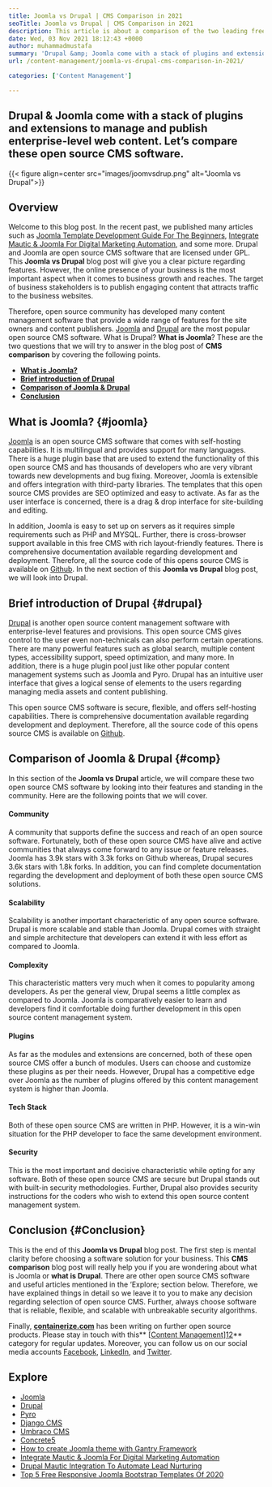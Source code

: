 ```yaml
---
title: Joomla vs Drupal | CMS Comparison in 2021
seoTitle: Joomla vs Drupal | CMS Comparison in 2021
description: This article is about a comparison of the two leading free CMS software Joomla vs Drupal. Both software are self-hosted and come with a wide range of plugins.
date: Wed, 03 Nov 2021 18:12:43 +0000
author: muhammadmustafa
summary: 'Drupal &amp; Joomla come with a stack of plugins and extensions to manage and publish enterprise-level web content. Let’s compare these open source CMS software.'
url: /content-management/joomla-vs-drupal-cms-comparison-in-2021/

categories: ['Content Management']

---
```

## Drupal & Joomla come with a stack of plugins and extensions to manage and publish enterprise-level web content. Let’s compare these open source CMS software.

{{< figure align=center src="images/joomvsdrup.png" alt="Joomla vs Drupal">}}  

## **Overview**

Welcome to this blog post. In the recent past, we published many articles such as [Joomla Template Development Guide For The Beginners][1], [Integrate Mautic & Joomla For Digital Marketing Automation][2], and some more. Drupal and Joomla are open source CMS software that are licensed under GPL. This **Joomla vs Drupal** blog post will give you a clear picture regarding features. However, the online presence of your business is the most important aspect when it comes to business growth and reaches. The target of business stakeholders is to publish engaging content that attracts traffic to the business websites.

Therefore, open source community has developed many content management software that provide a wide range of features for the site owners and content publishers. [Joomla][3] and [Drupal][4] are the most popular open source CMS software. What is Drupal? **What is Joomla**? These are the two questions that we will try to answer in the blog post of **CMS comparison** by covering the following points. 

  * **[What is Joomla?][5]**
  * **[Brief introduction of Drupal][6]**
  * **[Comparison of Joomla & Drupal][7]** 
  * **[Conclusion][8]** 

## What is Joomla? {#joomla}

[Joomla][3] is an open source CMS software that comes with self-hosting capabilities. It is multilingual and provides support for many languages. There is a huge plugin base that are used to extend the functionality of this open source CMS and has thousands of developers who are very vibrant towards new developments and bug fixing. Moreover, Joomla is extensible and offers integration with third-party libraries. The templates that this open source CMS provides are SEO optimized and easy to activate. As far as the user interface is concerned, there is a drag & drop interface for site-building and editing.

In addition, Joomla is easy to set up on servers as it requires simple requirements such as PHP and MYSQL. Further, there is cross-browser support available in this free CMS with rich layout-friendly features. There is comprehensive documentation available regarding development and deployment. Therefore, all the source code of this opens source CMS is available on [Github][9]. In the next section of this **Joomla vs Drupal** blog post, we will look into Drupal. 

## Brief introduction of Drupal {#drupal}

[Drupal][4] is another open source content management software with enterprise-level features and provisions. This open source CMS gives control to the user even non-technicals can also perform certain operations. There are many powerful features such as global search, multiple content types, accessibility support, speed optimization, and many more. In addition, there is a huge plugin pool just like other popular content management systems such as Joomla and Pyro. Drupal has an intuitive user interface that gives a logical sense of elements to the users regarding managing media assets and content publishing. 

This open source CMS software is secure, flexible, and offers self-hosting capabilities. There is comprehensive documentation available regarding development and deployment. Therefore, all the source code of this opens source CMS is available on [Github][10].

## Comparison of Joomla & Drupal {#comp}

In this section of the **Joomla vs Drupal** article, we will compare these two open source CMS software by looking into their features and standing in the community. Here are the following points that we will cover. 

#### Community

A community that supports define the success and reach of an open source software. Fortunately, both of these open source CMS have alive and active communities that always come forward to any issue or feature releases. Joomla has 3.9k stars with 3.3k forks on Github whereas, Drupal secures 3.6k stars with 1.8k forks. In addition, you can find complete documentation regarding the development and deployment of both these open source CMS solutions. 

#### Scalability

Scalability is another important characteristic of any open source software. Drupal is more scalable and stable than Joomla. Drupal comes with straight and simple architecture that developers can extend it with less effort as compared to Joomla. 

#### Complexity 

This characteristic matters very much when it comes to popularity among developers. As per the general view, Drupal seems a little complex as compared to Joomla. Joomla is comparatively easier to learn and developers find it comfortable doing further development in this open source content management system. 

#### Plugins

As far as the modules and extensions are concerned, both of these open source CMS offer a bunch of modules. Users can choose and customize these plugins as per their needs. However, Drupal has a competitive edge over Joomla as the number of plugins offered by this content management system is higher than Joomla. 

#### Tech Stack 

Both of these open source CMS are written in PHP. However, it is a win-win situation for the PHP developer to face the same development environment. 

#### Security

This is the most important and decisive characteristic while opting for any software. Both of these open source CMS are secure but Drupal stands out with built-in security methodologies. Further, Drupal also provides security instructions for the coders who wish to extend this open source content management system.

## Conclusion {#Conclusion}

This is the end of this **Joomla vs Drupal** blog post. The first step is mental clarity before choosing a software solution for your business. This **CMS comparison** blog post will really help you if you are wondering about what is Joomla or **what is Drupal**. There are other open source CMS software and useful articles mentioned in the ‘Explore; section below. Therefore, we have explained things in detail so we leave it to you to make any decision regarding selection of open source CMS. Further, always choose software that is reliable, flexible, and scalable with unbreakable security algorithms.

Finally, **[containerize.com][11]** has been writing on further open source products. Please stay in touch with this** [[Content Management][12]][12]** category for regular updates. Moreover, you can follow us on our social media accounts [Facebook][13], [LinkedIn][14], and [Twitter][15].

## Explore

  * [Joomla][3]
  * [Drupal][4]
  * [Pyro][16]
  * [Django CMS][17]
  * [Umbraco CMS][18]
  * [Concrete5][19]
  * [How to create Joomla theme with Gantry Framework][20]
  * [Integrate Mautic & Joomla For Digital Marketing Automation][2]
  * [Drupal Mautic Integration To Automate Lead Nurturing][21]
  * [Top 5 Free Responsive Joomla Bootstrap Templates Of 2020][22]

 [1]: https://blog.containerize.com/2020/09/29/responsive-joomla-templates-tutorial/
 [2]: https://blog.containerize.com/2020/10/09/integrate-mautic-with-joomla-for-marketing-automation/
 [3]: https://products.containerize.com/content-management/joomla
 [4]: https://products.containerize.com/content-management/drupal
 [5]: #joomla
 [6]: #drupal
 [7]: #comp
 [8]: #Conclusion
 [9]: https://github.com/joomla/joomla-cms
 [10]: https://github.com/drupal/drupal
 [11]: https://www.containerize.com/
 [12]: https://products.containerize.com/content-management/
 [13]: https://web.facebook.com/containerize
 [14]: https://www.linkedin.com/company/containerize/
 [15]: https://twitter.com/containerize_co
 [16]: https://products.containerize.com/content-management/pyro
 [17]: https://products.containerize.com/content-management/django
 [18]: https://products.containerize.com/content-management/umbraco
 [19]: https://products.containerize.com/content-management/concrete5
 [20]: https://blog.containerize.com/2020/10/16/how-to-create-joomla-theme-with-gantry-framework/
 [21]: https://blog.containerize.com/2020/10/14/mautic-and-drupal-integration-to-automate-lead-nurturing/
 [22]: https://blog.containerize.com/2020/10/09/top-5-best-free-responsive-joomla-templates-of-2020/